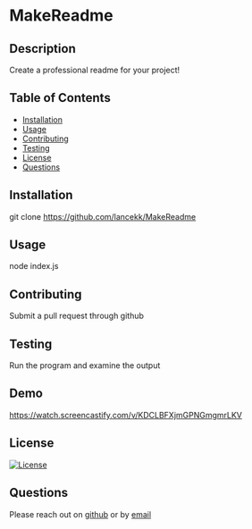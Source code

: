 # MakeReadme

## Description
Create a professional readme for your project!

## Table of Contents
* [Installation](#installation)
* [Usage](#usage)
* [Contributing](#contributing)
* [Testing](#testing)
* [License](#license)
* [Questions](#questions)

## Installation
git clone https://github.com/lancekk/MakeReadme

## Usage
node index.js

## Contributing
Submit a pull request through github

## Testing
Run the program and examine the output

## Demo
https://watch.screencastify.com/v/KDCLBFXjmGPNGmgmrLKV

## License
[![License](https://img.shields.io/static/v1?label=License&message=mit&color=green)](https://choosealicense.com/licenses/mit/)

## Questions
Please reach out on [github](https://github.com/lancekk)
or by [email](mailto:lancekkcodes@gmail.com)

